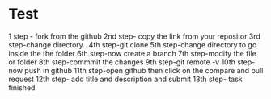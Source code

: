 # Test

1 step - fork from the github
2nd step- copy the link from your repositor
3rd step-change directory..
4th step-git clone
5th step-change directory to go inside the the folder
6th step-now create a branch
7th step-modify the file or folder
8th step-commmit the changes
9th step-git remote -v
10th step-now push in github
11th step-open github then click on the compare and pull request
12th step- add title and description and submit
13th step- task finished